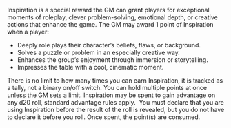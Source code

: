 Inspiration is a special reward the GM can grant players for exceptional moments of roleplay, clever problem-solving, emotional depth, or creative actions that enhance the game.
The GM may award 1 point of Inspiration when a player:
- Deeply role plays their character’s beliefs, flaws, or background.
- Solves a puzzle or problem in an especially creative way.
- Enhances the group’s enjoyment through immersion or storytelling.
- Impresses the table with a cool, cinematic moment.

There is no limit to how many times you can earn Inspiration, it is tracked as a tally, not a binary on/off switch. You can hold multiple points at once unless the GM sets a limit.
Inspiration may be spent to gain advantage on any d20 roll, standard advantage rules apply. 
You must declare that you are using Inspiration before the result of the roll is revealed, but you do not have to declare it before you roll.
Once spent, the point(s) are consumed.
